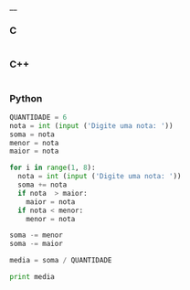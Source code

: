 __

### C
```

```

### C++
```

```

### Python
```python
QUANTIDADE = 6
nota = int (input ('Digite uma nota: '))
soma = nota
menor = nota
maior = nota

for i in range(1, 8):
  nota = int (input ('Digite uma nota: '))
  soma += nota
  if nota  > maior:
    maior = nota
  if nota < menor:
    menor = nota

soma -= menor
soma -= maior

media = soma / QUANTIDADE

print media

```
